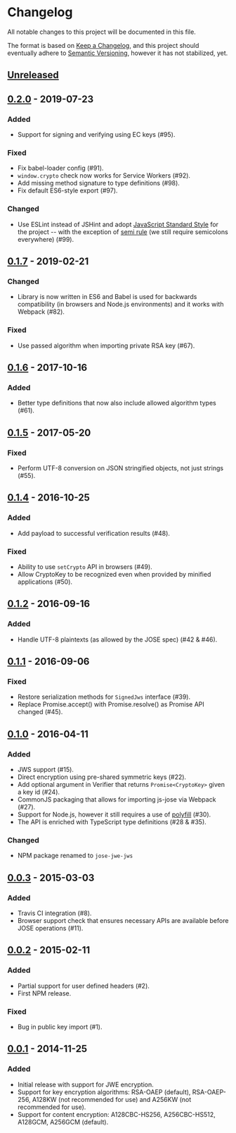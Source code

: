 # Changelog
All notable changes to this project will be documented in this file.

The format is based on [Keep a Changelog](https://keepachangelog.com/en/1.0.0/),
and this project should eventually adhere to [Semantic Versioning](https://semver.org/spec/v2.0.0.html),
however it has not stabilized, yet.

## [Unreleased]

## [0.2.0] - 2019-07-23
### Added
- Support for signing and verifying using EC keys (#95).

### Fixed
- Fix babel-loader config (#91).
- `window.crypto` check now works for Service Workers (#92).
- Add missing method signature to type definitions (#98).
- Fix default ES6-style export (#97).

### Changed
- Use ESLint instead of JSHint and adopt [JavaScript Standard Style](https://standardjs.com/)
  for the project -- with the exception of [semi rule](https://eslint.org/docs/rules/semi)
  (we still require semicolons everywhere) (#99).

## [0.1.7] - 2019-02-21
### Changed
- Library is now written in ES6 and Babel is used for backwards compatibility (in browsers
  and Node.js environments) and it works with Webpack (#82).

### Fixed
- Use passed algorithm when importing private RSA key (#67).

## [0.1.6] - 2017-10-16
### Added
- Better type definitions that now also include allowed algorithm types (#61).

## [0.1.5] - 2017-05-20
### Fixed
- Perform UTF-8 conversion on JSON stringified objects, not just strings (#55).


## [0.1.4] - 2016-10-25
### Added
- Add payload to successful verification results (#48).

### Fixed
- Ability to use `setCrypto` API in browsers (#49).
- Allow CryptoKey to be recognized even when provided by minified applications (#50).

## [0.1.2] - 2016-09-16
### Added
- Handle UTF-8 plaintexts (as allowed by the JOSE spec) (#42 & #46).


## [0.1.1] - 2016-09-06
### Fixed
- Restore serialization methods for `SignedJws` interface (#39).
- Replace Promise.accept() with Promise.resolve() as Promise API changed (#45).

## [0.1.0] - 2016-04-11
### Added
- JWS support (#15).
- Direct encryption using pre-shared symmetric keys (#22).
- Add optional argument in Verifier that returns `Promise<CryptoKey>` given
  a key id (#24).
- CommonJS packaging that allows for importing js-jose via Webpack (#27).
- Support for Node.js, however it still requires a use of [polyfill](https://github.com/PeculiarVentures/node-webcrypto-ossl) (#30).
- The API is enriched with TypeScript type definitions (#28 & #35).

### Changed
- NPM package renamed to `jose-jwe-jws`

## [0.0.3] - 2015-03-03
### Added
- Travis CI integration (#8).
- Browser support check that ensures necessary APIs are available before
  JOSE operations (#11).

## [0.0.2] - 2015-02-11
### Added
- Partial support for user defined headers (#2).
- First NPM release.

### Fixed
- Bug in public key import (#1).

## [0.0.1] - 2014-11-25
### Added
- Initial release with support for JWE encryption.
- Support for key encryption algorithms: RSA-OAEP (default), RSA-OAEP-256,
  A128KW (not recommended for use) and A256KW (not recommended for use).
- Support for content encryption: A128CBC-HS256, A256CBC-HS512, A128GCM,
  A256GCM (default).

[Unreleased]: https://github.com/square/js-jose/compare/v0.2.0...HEAD
[0.2.0]: https://github.com/square/js-jose/compare/v0.1.7...v0.2.0
[0.1.7]: https://github.com/square/js-jose/compare/v0.1.6...v0.1.7
[0.1.6]: https://github.com/square/js-jose/compare/v0.1.5...v0.1.6
[0.1.5]: https://github.com/square/js-jose/compare/v0.1.4...v0.1.5
[0.1.4]: https://github.com/square/js-jose/compare/v0.1.2...v0.1.4
[0.1.2]: https://github.com/square/js-jose/compare/v0.1.1...v0.1.2
[0.1.1]: https://github.com/square/js-jose/compare/v0.1.0...v0.1.1
[0.1.0]: https://github.com/square/js-jose/compare/v0.0.3...v0.1.0
[0.0.3]: https://github.com/square/js-jose/compare/v0.0.2...v0.0.3
[0.0.2]: https://github.com/square/js-jose/compare/v0.0.1...v0.0.2
[0.0.1]: https://github.com/square/js-jose/releases/tag/v0.0.1
